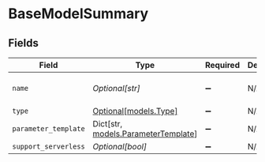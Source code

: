 # BaseModelSummary


## Fields

| Field                                                                 | Type                                                                  | Required                                                              | Description                                                           | Example                                                               |
| --------------------------------------------------------------------- | --------------------------------------------------------------------- | --------------------------------------------------------------------- | --------------------------------------------------------------------- | --------------------------------------------------------------------- |
| `name`                                                                | *Optional[str]*                                                       | :heavy_minus_sign:                                                    | N/A                                                                   | Llama-3.2-1B-Instruct                                                 |
| `type`                                                                | [Optional[models.Type]](../models/type.md)                            | :heavy_minus_sign:                                                    | N/A                                                                   | completion                                                            |
| `parameter_template`                                                  | Dict[str, [models.ParameterTemplate](../models/parametertemplate.md)] | :heavy_minus_sign:                                                    | N/A                                                                   |                                                                       |
| `support_serverless`                                                  | *Optional[bool]*                                                      | :heavy_minus_sign:                                                    | N/A                                                                   | false                                                                 |